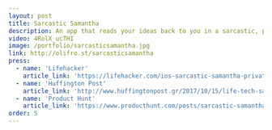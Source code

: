 ```yaml
---
layout: post
title: Sarcastic Samantha
description: An app that reads your ideas back to you in a sarcastic, patronising tone.
video: 4RolX_ucTHI 
image: /portfolio/sarcasticsamantha.jpg
link: http://olifro.st/sarcasticsamantha
press:
  - name: 'Lifehacker'
    article_link: 'https://lifehacker.com/ios-sarcastic-samantha-privately-mocks-things-with-you-1818822777'
  - name: 'Huffington Post'
    article_link: 'http://www.huffingtonpost.gr/2017/10/15/life-tech-sarcastic-samantha-ios-app_n_18182164.html'
  - name: 'Product Hunt'
    article_link: 'https://www.producthunt.com/posts/sarcastic-samantha'
order: 5
---
```

